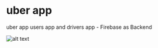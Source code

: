 # uber app
uber app users app and drivers app - Firebase as Backend

![alt text](https://github.com/colonal/uber-app/blob/main/Untitled.png)
